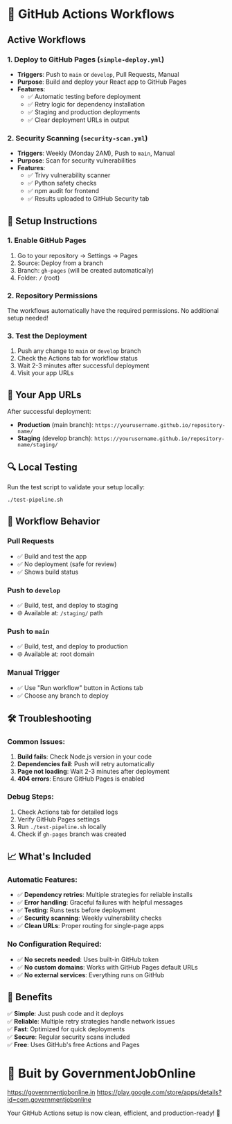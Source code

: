 # 🚀 GitHub Actions Workflows

## Active Workflows

### 1. **Deploy to GitHub Pages** (`simple-deploy.yml`)
- **Triggers**: Push to `main` or `develop`, Pull Requests, Manual
- **Purpose**: Build and deploy your React app to GitHub Pages
- **Features**:
  - ✅ Automatic testing before deployment
  - ✅ Retry logic for dependency installation
  - ✅ Staging and production deployments
  - ✅ Clear deployment URLs in output

### 2. **Security Scanning** (`security-scan.yml`)
- **Triggers**: Weekly (Monday 2AM), Push to `main`, Manual
- **Purpose**: Scan for security vulnerabilities
- **Features**:
  - ✅ Trivy vulnerability scanner
  - ✅ Python safety checks
  - ✅ npm audit for frontend
  - ✅ Results uploaded to GitHub Security tab

## 🔧 Setup Instructions

### 1. Enable GitHub Pages
1. Go to your repository → Settings → Pages
2. Source: Deploy from a branch
3. Branch: `gh-pages` (will be created automatically)
4. Folder: `/` (root)

### 2. Repository Permissions
The workflows automatically have the required permissions. No additional setup needed!

### 3. Test the Deployment
1. Push any change to `main` or `develop` branch
2. Check the Actions tab for workflow status
3. Wait 2-3 minutes after successful deployment
4. Visit your app URLs

## 📍 Your App URLs

After successful deployment:
- **Production** (main branch): `https://yourusername.github.io/repository-name/`
- **Staging** (develop branch): `https://yourusername.github.io/repository-name/staging/`

## 🔍 Local Testing

Run the test script to validate your setup locally:
```bash
./test-pipeline.sh
```

## 🎯 Workflow Behavior

### Pull Requests
- ✅ Build and test the app
- ✅ No deployment (safe for review)
- ✅ Shows build status

### Push to `develop`
- ✅ Build, test, and deploy to staging
- 🌐 Available at: `/staging/` path

### Push to `main`
- ✅ Build, test, and deploy to production
- 🌐 Available at: root domain

### Manual Trigger
- ✅ Use "Run workflow" button in Actions tab
- ✅ Choose any branch to deploy

## 🛠️ Troubleshooting

### Common Issues:
1. **Build fails**: Check Node.js version in your code
2. **Dependencies fail**: Push will retry automatically
3. **Page not loading**: Wait 2-3 minutes after deployment
4. **404 errors**: Ensure GitHub Pages is enabled

### Debug Steps:
1. Check Actions tab for detailed logs
2. Verify GitHub Pages settings
3. Run `./test-pipeline.sh` locally
4. Check if `gh-pages` branch was created

## 📈 What's Included

### Automatic Features:
- ✅ **Dependency retries**: Multiple strategies for reliable installs
- ✅ **Error handling**: Graceful failures with helpful messages
- ✅ **Testing**: Runs tests before deployment
- ✅ **Security scanning**: Weekly vulnerability checks
- ✅ **Clean URLs**: Proper routing for single-page apps

### No Configuration Required:
- ✅ **No secrets needed**: Uses built-in GitHub token
- ✅ **No custom domains**: Works with GitHub Pages default URLs
- ✅ **No external services**: Everything runs on GitHub

## 🎉 Benefits

✅ **Simple**: Just push code and it deploys  
✅ **Reliable**: Multiple retry strategies handle network issues  
✅ **Fast**: Optimized for quick deployments  
✅ **Secure**: Regular security scans included  
✅ **Free**: Uses GitHub's free Actions and Pages  

# 🚀 Buit by GovernmentJobOnline
https://governmentjobonline.in
https://play.google.com/store/apps/details?id=com.governmentjobonline

Your GitHub Actions setup is now clean, efficient, and production-ready! 🚀
